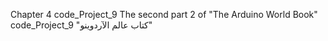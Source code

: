 Chapter 4 code_Project_9 The second part 2 of "The Arduino World Book" code_Project_9 "كتاب عالم الآردوينو"

